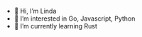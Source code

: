 - 👋 Hi, I’m Linda
- 👀 I’m interested in Go, Javascript, Python
- 🌱 I’m currently learning Rust

<!---
pinka117/pinka117 is a ✨ special ✨ repository because its `README.md` (this file) appears on your GitHub profile.
You can click the Preview link to take a look at your changes.
--->
